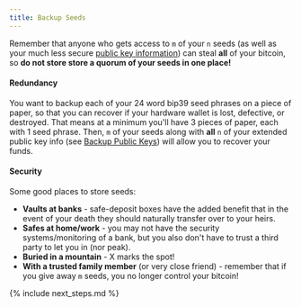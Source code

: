 ```yaml
---
title: Backup Seeds
---
```


Remember that anyone who gets access to `m` of your `n` seeds (as well as your much less secure [public key information](/backup-wallet/public-keys)) can steal **all** of your bitcoin, so **do not store store a quorum of your seeds in one place!**

#### Redundancy
You want to backup each of your 24 word bip39 seed phrases on a piece of paper, so that you can recover if your hardware wallet is lost, defective, or destroyed.
That means at a minimum you'll have 3 pieces of paper, each with 1 seed phrase.
Then, `m` of your seeds along with **all** `n` of your extended public key info (see [Backup Public Keys](/backup-wallet/public-keys)) will allow you to recover your funds.

#### Security
Some good places to store seeds:
* **Vaults at banks** - safe-deposit boxes have the added benefit that in the event of your death they should naturally transfer over to your heirs.
* **Safes at home/work** - you may not have the security systems/monitoring of a bank, but you also don't have to trust a third party to let you in (nor peak).
* **Buried in a mountain** - X marks the spot!
* **With a trusted family member** (or very close friend) - remember that if you give away `m` seeds, you no longer control your bitcoin!


{% include next_steps.md %}
